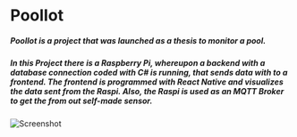 # PoolIot
##### PoolIot is a project that was launched as a thesis to monitor a pool.
##### In this Project there is a Raspberry Pi, whereupon a backend with a database connection coded with C# is running, that sends data with to a frontend. The frontend is programmed with React Native and visualizes the data sent from the Raspi. Also, the Raspi is used as an MQTT Broker to get the from out self-made sensor.
![Screenshot](Communictaion.png)

